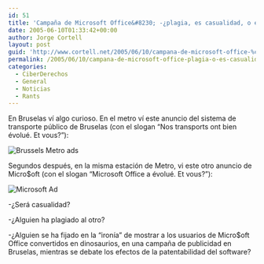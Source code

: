 ```yaml
---
id: 51
title: 'Campaña de Microsoft Office&#8230; -¿plagia, es casualidad, o es un presagio?'
date: 2005-06-10T01:33:42+00:00
author: Jorge Cortell
layout: post
guid: 'http://www.cortell.net/2005/06/10/campana-de-microsoft-office-%c2%bfplagia-o-es-casualidad/'
permalink: /2005/06/10/campana-de-microsoft-office-plagia-o-es-casualidad/
categories:
  - CiberDerechos
  - General
  - Noticias
  - Rants
---
```

En Bruselas ví­ algo curioso. En el metro ví­ este anuncio del sistema de transporte público de Bruselas (con el slogan &#8220;Nos transports ont bien évolué. Et vous?&#8221;):
  
![Brussels Metro ads](http://www.cortell.net/wp-content/images/posts/bruselsmetroad.jpg)
  
Segundos después, en la misma estación de Metro, vi este otro anuncio de Micro$oft (con el slogan &#8220;Microsoft Office a évolué. Et vous?&#8221;):
  
![Microsoft Ad](http://www.cortell.net/wp-content/images/posts/microsoftad.jpg)
  
-¿Será casualidad?
  
-¿Alguien ha plagiado al otro?
  
-¿Alguien se ha fijado en la &#8220;ironí­a&#8221; de mostrar a los usuarios de Micro$oft Office convertidos en dinosaurios, en una campaña de publicidad en Bruselas, mientras se debate los efectos de la patentabilidad del software?
